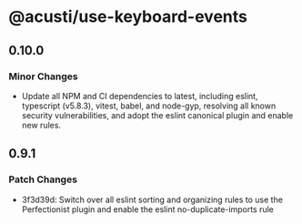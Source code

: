 # @acusti/use-keyboard-events

## 0.10.0

### Minor Changes

- Update all NPM and CI dependencies to latest, including eslint,
  typescript (v5.8.3), vitest, babel, and node-gyp, resolving all known
  security vulnerabilities, and adopt the eslint canonical plugin and
  enable new rules.

## 0.9.1

### Patch Changes

- 3f3d39d: Switch over all eslint sorting and organizing rules to use the
  Perfectionist plugin and enable the eslint no-duplicate-imports rule

